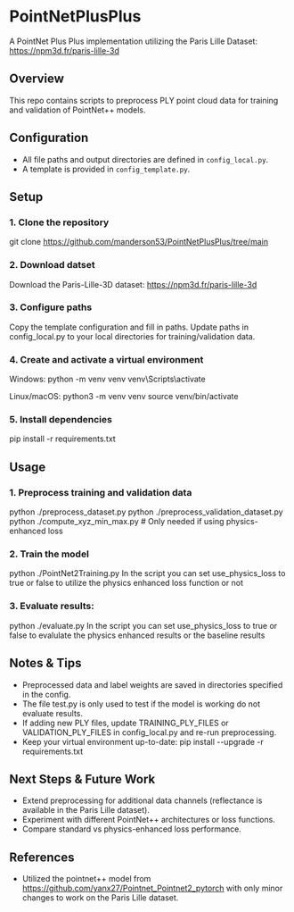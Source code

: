 # PointNetPlusPlus
A PointNet Plus Plus implementation utilizing the Paris Lille Dataset: https://npm3d.fr/paris-lille-3d

## Overview
This repo contains scripts to preprocess PLY point cloud data for training and validation of PointNet++ models.

## Configuration
- All file paths and output directories are defined in `config_local.py`.
- A template is provided in `config_template.py`.

## Setup

### 1. Clone the repository
git clone https://github.com/manderson53/PointNetPlusPlus/tree/main

### 2. Download datset
Download the Paris-Lille-3D dataset: https://npm3d.fr/paris-lille-3d

### 3. Configure paths
Copy the template configuration and fill in paths.
Update paths in config_local.py to your local directories for training/validation data.

### 4. Create and activate a virtual environment
Windows:
python -m venv venv
venv\Scripts\activate

Linux/macOS:
python3 -m venv venv
source venv/bin/activate

### 5. Install dependencies
pip install -r requirements.txt

## Usage

### 1. Preprocess training and validation data
python ./preprocess_dataset.py
python ./preprocess_validation_dataset.py
python ./compute_xyz_min_max.py  # Only needed if using physics-enhanced loss

### 2. Train the model
python ./PointNet2Training.py
In the script you can set use_physics_loss to true or false to utilize the physics enhanced loss function or not

### 3. Evaluate results:
python ./evaluate.py
In the script you can set use_physics_loss to true or false to evalulate the physics enhanced results or the baseline results

## Notes & Tips
- Preprocessed data and label weights are saved in directories specified in the config.
- The file test.py is only used to test if the model is working do not evaluate results.
- If adding new PLY files, update TRAINING_PLY_FILES or VALIDATION_PLY_FILES in config_local.py and re-run preprocessing.
- Keep your virtual environment up-to-date:
    pip install --upgrade -r requirements.txt

## Next Steps & Future Work
- Extend preprocessing for additional data channels (reflectance is available in the Paris Lille dataset).
- Experiment with different PointNet++ architectures or loss functions.
- Compare standard vs physics-enhanced loss performance.

## References
- Utilized the pointnet++ model from https://github.com/yanx27/Pointnet_Pointnet2_pytorch with only minor changes to work on the Paris Lille dataset.